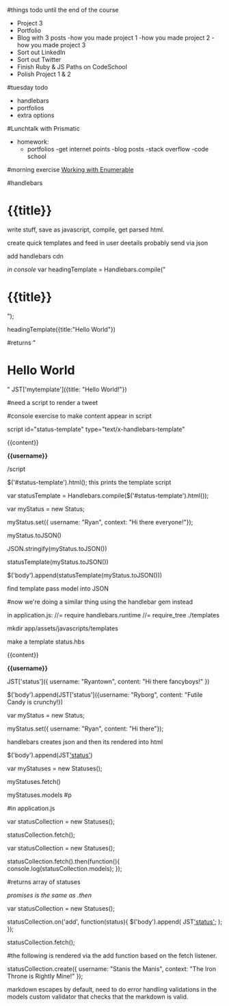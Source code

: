#things todo until the end of the course

* Project 3
* Portfolio
* Blog with 3 posts
	-how you made project 1
	-how you made project 2
	-how you made project 3
* Sort out LinkedIn
* Sort out Twitter
* Finish Ruby & JS Paths on CodeSchool
* Polish Project 1 & 2


#tuesday todo

* handlebars
* portfolios
* extra options

#Lunchtalk with Prismatic

* homework:
	- portfolios
	-get internet points
	-blog posts
	-stack overflow
	-code school

#morning exercise
[Working with Enumerable](http://mauricio.github.io/2015/01/12/implementing-enumerable-in-ruby.html)

#handlebars

<div class= "entry">
<h1>{{title}}</h1>

</div>

write stuff, save as javascript, compile, get parsed html.

create quick templates and feed in user deetails
probably send via json

add handlebars cdn

*in console*
var headingTemplate = Handlebars.compile("<h1>{{title}}</h1>");

headingTemplate({title:"Hello World"})

#returns "<h1>Hello World</h1>"
JST['mytemplate']({title: "Hello World!"})


#need a script to render a tweet

#console exercise to make content appear in script

script id="status-template" type="text/x-handlebars-template"
	<div class="status">
		<p>{{content}}</p>
		<p><strong>{{username}}</strong></p>
	</div>
/script

$('#status-template').html();
	this prints the template script

var statusTemplate = Handlebars.compile($('#status-template').html());

var myStatus = new Status;

myStatus.set({ username: "Ryan", context: "Hi there everyone!"});

myStatus.toJSON()

JSON.stringify(myStatus.toJSON())

statusTemplate(myStatus.toJSON())

$('body').append(statusTemplate(myStatus.toJSON()))

find template pass model into JSON

#now we're doing a similar thing using the handlebar gem instead

in application.js:
//= require handlebars.runtime
//= require_tree ./templates

mkdir app/assets/javascripts/templates

make a template status.hbs

<div class="status">
	<p>{{content}}</p>
	<p><strong>{{username}}</strong></p>
</div>

JST['status']({ username: "Ryantown", content: "Hi there fancyboys!" })

$('body').append(JST['status']({username: "Ryborg", content: "Futile Candy is crunchy!})

var myStatus = new Status;

myStatus.set({ username: "Ryan", content: "Hi there"});

handlebars creates json and then its rendered into html

$('body').append(JST['status'](myStatus.toJSON()))

var myStatuses = new Statuses();

myStatuses.fetch()

myStatuses.models #p

#in application.js

var statusCollection = new Statuses();

statusCollection.fetch();

var statusCollection = new Statuses();

statusCollection.fetch().then(function(){
	console.log(statusCollection.models);
});

#returns array of statuses

*promises is the same as .then*

var statusCollection = new Statuses();

statusCollection.on('add', function(status){
	$('body').append(
		JST['status'](
			status.toJSON()
		);
	);
});

statusCollection.fetch();

#the following is rendered via the add function based on the fetch listener.

statusCollection.create({
	username: "Stanis the Manis",
	context: "The Iron Throne is Rightly Mine!"
});


markdown escapes by default, need to do error handling validations in the models custom validator that checks that the markdown is valid.


